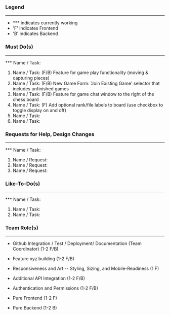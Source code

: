 ### Legend
-----------------------------------------------------------------------------------------------------------------------------------------
* *** indicates currently working
* 'F' indicates Frontend
* 'B' indicates Backend


### Must Do(s)
-----------------------------------------------------------------------------------------------------------------------------------------
*** Name / Task:
1. Name / Task: (F/B) Feature for game play functionality (moving & capturing pieces)
2. Name / Task: (F/B) New Game Form: 'Join Existing Game' selector that includes unfinished games
3. Name / Task: (F/B) Feature for game chat window to the right of the chess board
4. Name / Task: (F) Add optional rank/file labels to board (use checkbox to toggle display on and off)
5. Name / Task: 
6. Name / Task: 


### Requests for Help, Design Changes
-----------------------------------------------------------------------------------------------------------------------------------------
*** Name / Task:
1. Name / Request:
2. Name / Request:
3. Name / Request:


### Like-To-Do(s)
-----------------------------------------------------------------------------------------------------------------------------------------
*** Name / Task:
1. Name / Task:
2. Name / Task:


### Team Role(s)
-----------------------------------------------------------------------------------------------------------------------------------------
* Github Integration / Test / Deployment/ Documentation (Team Coordinator) (1-2 F/B)
* Feature xyz building (1-2 F/B)
* Responsiveness and Art -- Styling, Sizing, and Mobile-Readiness (1 F)
* Additional API Integration (1-2 F/B)

* Authentication and Permissions (1-2 F/B)
* Pure Frontend (1-2 F)
* Pure Backend (1-2 B)
